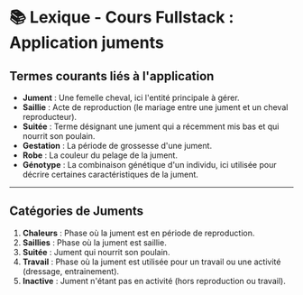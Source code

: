 # 📚 Lexique - Cours Fullstack : Application juments

## Termes courants liés à l'application

- **Jument** : Une femelle cheval, ici l'entité principale à gérer.
- **Saillie** : Acte de reproduction (le mariage entre une jument et un cheval reproducteur).
- **Suitée** : Terme désignant une jument qui a récemment mis bas et qui nourrit son poulain.
- **Gestation** : La période de grossesse d'une jument.
- **Robe** : La couleur du pelage de la jument.
- **Génotype** : La combinaison génétique d'un individu, ici utilisée pour décrire certaines caractéristiques de la jument.

---

## Catégories de Juments

1. **Chaleurs** : Phase où la jument est en période de reproduction.
2. **Saillies** : Phase où la jument est saillie.
3. **Suitée** : Jument qui nourrit son poulain.
4. **Travail** : Phase où la jument est utilisée pour un travail ou une activité (dressage, entrainement).
5. **Inactive** : Jument n'étant pas en activité (hors reproduction ou travail).

